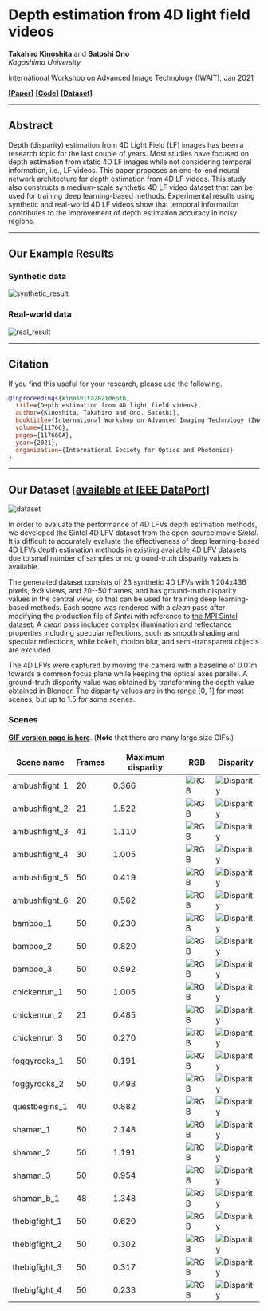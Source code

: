 # Depth estimation from 4D light field videos
**Takahiro Kinoshita** and **Satoshi Ono**  
*Kagoshima University*  

International Workshop on Advanced Image Technology (IWAIT), Jan 2021  

[**[Paper]**](https://arxiv.org/abs/2012.03021)
[**[Code]**](https://github.com/mediaeng-lfv/LFV_Disparity_Estimation)
[**[Dataset]**](https://ieee-dataport.org/open-access/sintel-4d-light-field-videos-dataset)

---

## Abstract
Depth (disparity) estimation from 4D Light Field (LF) images
has been a research topic for the last couple of years.
Most studies have focused on depth estimation from static 4D LF images
while not considering temporal information, i.e., LF videos.
This paper proposes an end-to-end neural network architecture 
for depth estimation from 4D LF videos.
This study also constructs a medium-scale synthetic 4D LF video dataset that 
can be used for training deep learning-based methods.
Experimental results using synthetic and real-world 4D LF videos 
show that temporal information contributes to the improvement of 
depth estimation accuracy in noisy regions.

---

## Our Example Results
### Synthetic data
![synthetic_result](https://user-images.githubusercontent.com/37448236/107724284-df736a80-6d26-11eb-8891-563db2d6b960.gif)  
### Real-world data
![real_result](https://user-images.githubusercontent.com/37448236/107724517-5e68a300-6d27-11eb-9e32-dce1d3f08b71.gif)  

---

## Citation
If you find this useful for your research, please use the following.  
```bibtex
@inproceedings{kinoshita2021depth,
  title={Depth estimation from 4D light field videos},
  author={Kinoshita, Takahiro and Ono, Satoshi},
  booktitle={International Workshop on Advanced Imaging Technology (IWAIT) 2021},
  volume={11766},
  pages={117660A},
  year={2021},
  organization={International Society for Optics and Photonics}
}
```

*    *    *

## Our Dataset [[available at IEEE DataPort]](https://ieee-dataport.org/open-access/sintel-4d-light-field-video-dataset)  
![dataset](https://user-images.githubusercontent.com/37448236/107724659-bb645900-6d27-11eb-9b12-49377206892f.gif)  

In order to evaluate the performance of 4D LFVs depth estimation methods, 
we developed the Sintel 4D LFV dataset from the open-source movie *Sintel*.
It is difficult to accurately evaluate the effectiveness of 
deep learning-based 4D LFVs depth estimation methods 
in existing available 4D LFV datasets
due to small number of samples or no ground-truth disparity values is available.

The generated dataset consists of 23 synthetic 4D LFVs 
with 1,204x436 pixels, 9x9 views, and 20--50 frames, 
and has ground-truth disparity values in the central view, 
so that can be used for training deep learning-based methods.
Each scene was rendered with a *clean* pass 
after modifying the production file of *Sintel* 
with reference to [the MPI Sintel dataset](http://sintel.is.tue.mpg.de/).
A *clean* pass includes
complex illumination and reflectance properties including specular reflections,
such as smooth shading and specular reflections,
while bokeh, motion blur, and semi-transparent objects are excluded.

The 4D LFVs were captured by moving the camera
with a baseline of 0.01m
towards a common focus plane while keeping the optical axes parallel.
A ground-truth disparity value was obtained by transforming 
the depth value obtained in Blender.
The disparity values are in the range [0, 1] for most scenes, 
but up to 1.5 for some scenes.

### Scenes
[**GIF version page is here**](./gif_scenes_page). (**Note** that there are many large size GIFs.)

| Scene name    | Frames | Maximum disparity | RGB                                                | Disparity                                              |
|---------------|--------|-------------------|----------------------------------------------------|--------------------------------------------------------|
| ambushfight_1 | 20     | 0.366             | ![RGB](https://user-images.githubusercontent.com/37448236/107724787-08e0c600-6d28-11eb-8c79-baf8db9aba58.jpg) | ![Disparity](https://user-images.githubusercontent.com/37448236/107724791-0a11f300-6d28-11eb-8287-1e757060a5da.png) |
| ambushfight_2 | 21     | 1.522             | ![RGB](https://user-images.githubusercontent.com/37448236/107724886-36c60a80-6d28-11eb-8eab-76cc90948c3e.jpg) | ![Disparity](https://user-images.githubusercontent.com/37448236/107724889-375ea100-6d28-11eb-8557-608fc4cfdf94.png) |
| ambushfight_3 | 41     | 1.110             | ![RGB](https://user-images.githubusercontent.com/37448236/107725496-c28c6680-6d29-11eb-8277-9f17edf68fe3.jpg) | ![Disparity](https://user-images.githubusercontent.com/37448236/107725542-d6d06380-6d29-11eb-9406-00eaa2104f88.png) |
| ambushfight_4 | 30     | 1.005             | ![RGB](https://user-images.githubusercontent.com/37448236/107725633-01bab780-6d2a-11eb-9b1d-4d849e8b4485.jpg) | ![Disparity](https://user-images.githubusercontent.com/37448236/107725634-02ebe480-6d2a-11eb-949b-8799a3a232c7.png) |
| ambushfight_5 | 50     | 0.419             | ![RGB](https://user-images.githubusercontent.com/37448236/107755793-a35ffa00-6d66-11eb-9858-dea9988a67c8.jpg) | ![Disparity](https://user-images.githubusercontent.com/37448236/107755824-ac50cb80-6d66-11eb-8348-ac8bb464f721.png) |
| ambushfight_6 | 20     | 0.562             | ![RGB](https://user-images.githubusercontent.com/37448236/107756016-e9b55900-6d66-11eb-82fb-1f39976b55ad.jpg) | ![Disparity](https://user-images.githubusercontent.com/37448236/107756020-ea4def80-6d66-11eb-8d0c-ca321d4ef739.png) |
| bamboo_1      | 50     | 0.230             | ![RGB](https://user-images.githubusercontent.com/37448236/107756268-50d30d80-6d67-11eb-8fe7-882c50e8d260.jpg) | ![Disparity](https://user-images.githubusercontent.com/37448236/107756279-53cdfe00-6d67-11eb-8f92-48191c6b50c8.png) |
| bamboo_2      | 50     | 0.820             | ![RGB](https://user-images.githubusercontent.com/37448236/107756562-ba531c00-6d67-11eb-9217-1a43a6023bf2.jpg) | ![Disparity](https://user-images.githubusercontent.com/37448236/107756568-bd4e0c80-6d67-11eb-97de-f5297f9526a7.png) |
| bamboo_3      | 50     | 0.592             | ![RGB](https://user-images.githubusercontent.com/37448236/107757234-a0fe9f80-6d68-11eb-9cd3-f3e0612b499e.jpg) | ![Disparity](https://user-images.githubusercontent.com/37448236/107757229-9fcd7280-6d68-11eb-9be4-f60afd3d1b30.png) |
| chickenrun_1  | 50     | 1.005             | ![RGB](https://user-images.githubusercontent.com/37448236/107757491-f89d0b00-6d68-11eb-8b49-01be19449352.jpg) | ![Disparity](https://user-images.githubusercontent.com/37448236/107757499-fcc92880-6d68-11eb-8da0-67aca07f427d.png) |
| chickenrun_2  | 21     | 0.485             | ![RGB](https://user-images.githubusercontent.com/37448236/107757617-22563200-6d69-11eb-9275-dc37e2a52fe5.jpg) | ![Disparity](https://user-images.githubusercontent.com/37448236/107757619-23875f00-6d69-11eb-84aa-79d96720d798.png) |
| chickenrun_3  | 50     | 0.270             | ![RGB](https://user-images.githubusercontent.com/37448236/107757869-76611680-6d69-11eb-91b3-36b5521d5074.jpg) | ![Disparity](https://user-images.githubusercontent.com/37448236/107757881-78c37080-6d69-11eb-98d6-30537d3343dd.png) |
| foggyrocks_1  | 50     | 0.191             | ![RGB](https://user-images.githubusercontent.com/37448236/107758112-c5a74700-6d69-11eb-96ec-1c6d0f444355.jpg) | ![Disparity](https://user-images.githubusercontent.com/37448236/107758109-c50eb080-6d69-11eb-910e-33583a76b1a5.png) |
| foggyrocks_2  | 50     | 0.493             | ![RGB](https://user-images.githubusercontent.com/37448236/107758313-0b640f80-6d6a-11eb-9d3f-97231cd492a0.jpg) | ![Disparity](https://user-images.githubusercontent.com/37448236/107758311-0acb7900-6d6a-11eb-8764-490607079b82.png) |
| questbegins_1 | 40     | 0.882             | ![RGB](https://user-images.githubusercontent.com/37448236/107758475-45351600-6d6a-11eb-9d7a-d06f2f872f54.jpg) | ![Disparity](https://user-images.githubusercontent.com/37448236/107758474-449c7f80-6d6a-11eb-98db-df03423a17af.png) |
| shaman_1      | 50     | 2.148             | ![RGB](https://user-images.githubusercontent.com/37448236/107758665-8fb69280-6d6a-11eb-9e15-4a10d0b761c4.jpg) | ![Disparity](https://user-images.githubusercontent.com/37448236/107758673-92b18300-6d6a-11eb-80f1-54297764bd29.png) |
| shaman_2      | 50     | 1.191             | ![RGB](https://user-images.githubusercontent.com/37448236/107759072-22efc800-6d6b-11eb-8eba-39915c3613d7.jpg) | ![Disparity](https://user-images.githubusercontent.com/37448236/107759070-22573180-6d6b-11eb-96f9-f22c60de6a85.png) |
| shaman_3      | 50     | 0.954             | ![RGB](https://user-images.githubusercontent.com/37448236/107759227-56caed80-6d6b-11eb-976b-84fbb6171243.jpg) | ![Disparity](https://user-images.githubusercontent.com/37448236/107759233-592d4780-6d6b-11eb-95b0-43f69012a037.png) |
| shaman_b_1    | 48     | 1.348             | ![RGB](https://user-images.githubusercontent.com/37448236/107759377-9265b780-6d6b-11eb-9ea1-b30eef000397.jpg) | ![Disparity](https://user-images.githubusercontent.com/37448236/107759385-94c81180-6d6b-11eb-80b1-5c66c043aa78.png) |
| thebigfight_1 | 50     | 0.620             | ![RGB](https://user-images.githubusercontent.com/37448236/107759548-d1940880-6d6b-11eb-9812-37bb2199462c.jpg) | ![Disparity](https://user-images.githubusercontent.com/37448236/107759558-d3f66280-6d6b-11eb-9477-47bd682147ed.png) |
| thebigfight_2 | 50     | 0.302             | ![RGB](https://user-images.githubusercontent.com/37448236/107759704-0738f180-6d6c-11eb-9acb-e66f124b540e.jpg) | ![Disparity](https://user-images.githubusercontent.com/37448236/107759723-0a33e200-6d6c-11eb-8e33-462c31aab5d4.png) |
| thebigfight_3 | 50     | 0.317             | ![RGB](https://user-images.githubusercontent.com/37448236/107759855-3cddda80-6d6c-11eb-90c0-c1e08d9ac480.jpg) | ![Disparity](https://user-images.githubusercontent.com/37448236/107759865-3fd8cb00-6d6c-11eb-824e-46272c649dcf.png) |
| thebigfight_4 | 50     | 0.233             | ![RGB](https://user-images.githubusercontent.com/37448236/107759995-70b90000-6d6c-11eb-8ba1-682955bdf620.jpg) | ![Disparity](https://user-images.githubusercontent.com/37448236/107760005-731b5a00-6d6c-11eb-98e2-d152730a9948.png) |
